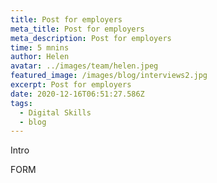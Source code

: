 ```yaml
---
title: Post for employers
meta_title: Post for employers
meta_description: Post for employers
time: 5 mnins
author: Helen
avatar: ../images/team/helen.jpeg
featured_image: /images/blog/interviews2.jpg
excerpt: Post for employers
date: 2020-12-16T06:51:27.586Z
tags:
  - Digital Skills
  - blog
---
```

Intro



FORM
